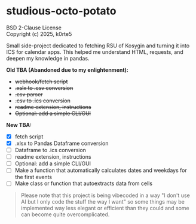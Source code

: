 
# studious-octo-potato

BSD 2-Clause License  
Copyright (c) 2025, k0rte5

Small side-project dedicated to fetching RSU of Kosygin and turning it into ICS for calendar apps. This helped me understand HTML, requests, and deepen my knowledge in pandas.

**Old TBA (Abandoned due to my enlightenment):**
- ~~webhook/fetch script~~
- ~~.xslx to .csv conversion~~
- ~~.csv parser~~
- ~~.csv to .ics conversion~~
- ~~readme extension, instructions~~
- ~~Optional: add a simple CLI/GUI~~

**New TBA:**
- [x] fetch script
- [x] .xlsx to Pandas Dataframe conversion
- [ ] Dataframe to .ics conversion
- [ ] readme extension, instructions
- [ ] Optional: add a simple CLI/GUI
- [ ] Make a function that automatically calculates dates and weekdays for the first events
- [ ] Make class or function that autoextracts data from cells

> Please note that this project is being vibecoded in a way "I don't use AI but I only code the stuff the way I want" so some things may be implemented way less elegant or efficient than they could and some can become quite overcomplicated.